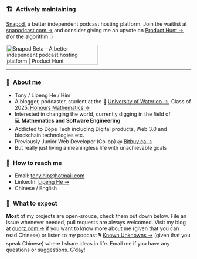 ### :building_construction:&nbsp; Actively maintaining
[Snapod](https://twitter.com/Snapodcast), a better independent podcast hosting platform. Join the waitlist at [snapodcast.com →](https://www.snapodcast.com) and consider giving me an upvote on [Product Hunt →](https://www.producthunt.com/posts/snapod-beta) (for the algorithm :)

<a href="https://www.producthunt.com/posts/snapod-beta?utm_source=badge-featured&utm_medium=badge&utm_souce=badge-snapod-beta" target="_blank"><img src="https://api.producthunt.com/widgets/embed-image/v1/featured.svg?post_id=295290&theme=light" alt="Snapod Beta - A better independent podcast hosting platform | Product Hunt" style="width: 250px; height: 54px;" width="250" height="54" /></a>

---

### :raising_hand:&nbsp; About me
+ Tony / Lipeng He / Him
+ A blogger, podcaster, student at the :school:&nbsp;[University of Waterloo →](https://uwaterloo.ca), Class of 2025, [Honours Mathematics →](https://uwaterloo.ca/future-students/programs/mathematics)
+ Interested in changing the world, currently digging in the field of :computer:&nbsp;**Mathematics and Software Engineering**
+ Addicted to Dope Tech including Digital products, Web 3.0 and blockchain technologies etc.
+ Previously Junior Web Developer (Co-op) @ [Bitbuy.ca →](https://bitbuy.ca)
+ But really just living a meaningless life with unachievable goals


### :information_desk_person:&nbsp; How to reach me
+ Email: tony.hlp@hotmail.com
+ LinkedIn: [Lipeng He →](https://www.linkedin.com/in/lipenghe)
+ Chinese / English


### :no_good:&nbsp; What to expect
**Most** of my projects are open-srouce, check them out down below. File an issue whenever needed, pull requests are always welcomed. Visit my blog at [ouorz.com →](https://www.ouorz.com) if you want to know more about me (given that you can read Chinese) or listen to my podcast :studio_microphone:&nbsp;[Known Unknowns →](https://kukfm.com) (given that you speak Chinese) where I share ideas in life. Email me if you have any questions or suggestions. G’day!

